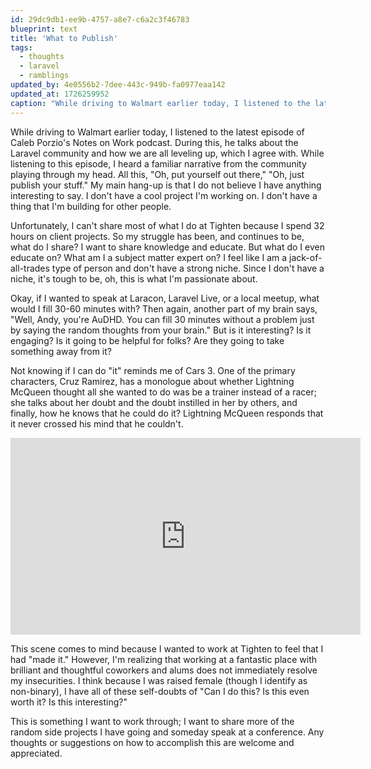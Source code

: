 ```yaml
---
id: 29dc9db1-ee9b-4757-a8e7-c6a2c3f46783
blueprint: text
title: 'What to Publish'
tags:
  - thoughts
  - laravel
  - ramblings
updated_by: 4e0556b2-7dee-443c-949b-fa0977eaa142
updated_at: 1726259952
caption: "While driving to Walmart earlier today, I listened to the latest episode of Caleb Porzio's Notes on Work podcast, and I had some thoughts and wrote them down."
---
```

While driving to Walmart earlier today, I listened to the latest episode of Caleb Porzio's Notes on Work podcast. During this, he talks about the Laravel community and how we are all leveling up, which I agree with. While listening to this episode, I heard a familiar narrative from the community playing through my head. All this, "Oh, put yourself out there," "Oh, just publish your stuff." My main hang-up is that I do not believe I have anything interesting to say. I don't have a cool project I'm working on. I don't have a thing that I'm building for other people. 

Unfortunately, I can't share most of what I do at Tighten because I spend 32 hours on client projects. So my struggle has been, and continues to be, what do I share? I want to share knowledge and educate. But what do I even educate on? What am I a subject matter expert on? I feel like I am a jack-of-all-trades type of person and don't have a strong niche. Since I don't have a niche, it's tough to be, oh, this is what I'm passionate about.

Okay, if I wanted to speak at Laracon, Laravel Live, or a local meetup, what would I fill 30-60 minutes with? Then again, another part of my brain says, "Well, Andy, you're AuDHD. You can fill 30 minutes without a problem just by saying the random thoughts from your brain." But is it interesting? Is it engaging? Is it going to be helpful for folks? Are they going to take something away from it? 

Not knowing if I can do "it" reminds me of Cars 3. One of the primary characters, Cruz Ramirez, has a monologue about whether Lightning McQueen thought all she wanted to do was be a trainer instead of a racer; she talks about her doubt and the doubt instilled in her by others, and finally, how he knows that he could do it? Lightning McQueen responds that it never crossed his mind that he couldn't. 

<iframe width="560" height="315" src="https://www.youtube.com/embed/XupzUwEwFKk?si=zXfnc_wu6fixnuUO" title="YouTube video player" frameborder="0" allow="accelerometer; autoplay; clipboard-write; encrypted-media; gyroscope; picture-in-picture; web-share" referrerpolicy="strict-origin-when-cross-origin" allowfullscreen></iframe>

This scene comes to mind because I wanted to work at Tighten to feel that I had "made it." However, I'm realizing that working at a fantastic place with brilliant and thoughtful coworkers and alums does not immediately resolve my insecurities. I think because I was raised female (though I identify as non-binary), I have all of these self-doubts of "Can I do this? Is this even worth it? Is this interesting?" 

This is something I want to work through; I want to share more of the random side projects I have going and someday speak at a conference. Any thoughts or suggestions on how to accomplish this are welcome and appreciated.